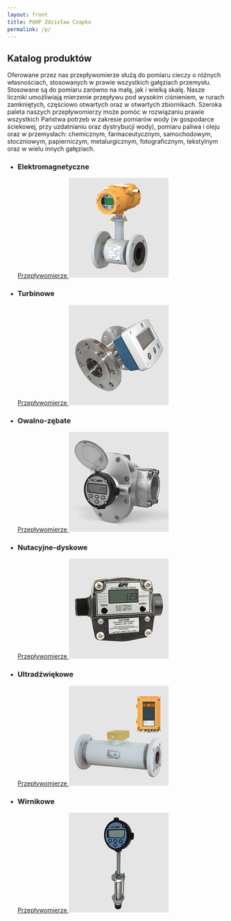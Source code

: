```yaml
---
layout: front
title: PUHP Zdzisław Czapko
permalink: /p/
---
```


<div id="content">
      <div class="wrapper-with-color-background full-width-background">
        <div class="content-area">
          <div class="contentheadline-wrapper">
            <div class="contentheadline">
              <h2 id="page-headline">Katalog produktów</h2>
            </div>
            <div class="portfolio-text-over">
              <p>Oferowane przez nas przepływomierze służą do pomiaru cieczy o różnych własnościach, stosowanych w prawie wszystkich gałęziach przemysłu. Stosowane są do pomiaru zarówno na małą, jak i wielką skalę. Nasze liczniki umożliwiają mierzenie przepływu pod wysokim ciśnieniem, w rurach zamkniętych, częściowo otwartych oraz w otwartych zbiornikach. Szeroka paleta naszych przepływomierzy może pomóc w rozwiązaniu prawie wszystkich Państwa potrzeb w zakresie pomiarów wody (w gospodarce ściekowej, przy uzdatnianiu oraz dystrybucji wody), pomiaru paliwa i oleju oraz w przemysłach: chemicznym, farmaceutycznym, samochodowym, stoczniowym, papierniczym, metalurgicznym, fotograficznym, tekstylnym oraz w wielu innych gałęziach.</p>
            </div>
            <ul class="portfolio-list gallery">
              <li>
<h3>Elektromagnetyczne</h3>
<div class="img-wrapper">
<a href="/p/przeplywomierze/elektromagnetyczne">
Przepływomierze
<img src="/assets/images/katalog_produktow/przeplywomierze_elektromagnetyczne_tlo.jpg">
</a>
</div>
</li>
<li>
<h3>Turbinowe</h3>
<div class="img-wrapper">
<a href="/p/przeplywomierze/turbinowe">
Przepływomierze
<img src="/assets/images/katalog_produktow/przeplywomierze_turbinowe_tlo.jpg">
</a>
</div>
</li>
<li>
<h3>Owalno-zębate</h3>
<div class="img-wrapper">
<a href="/p/przeplywomierze/owalno-zebate">
Przepływomierze
<img src="/assets/images/katalog_produktow/przeplywomierze_owalno-zebate_tlo.jpg">
</a>
</div>
</li>
<li>
<h3>Nutacyjne-dyskowe</h3>
<div class="img-wrapper">
<a href="/p/przeplywomierze/nutacyjne-dyskowe">
Przepływomierze
<img src="/assets/images/katalog_produktow/przeplywomierze_nutacyjne_dyskowe_tlo.jpg">
</a>
</div>
</li>
<li>
<h3>Ultradźwiękowe</h3>
<div class="img-wrapper">
<a href="/p/przeplywomierze/ultradzwiekowe">
Przepływomierze
<img src="/assets/images/katalog_produktow/przeplywomierze_ultradzwiekowe_tlo.jpg">
</a>
</div>
</li>
<li>
<h3>Wirnikowe</h3>
<div class="img-wrapper">
<a href="/p/przeplywomierze/wirnikowe">
Przepływomierze
<img src="/assets/images/katalog_produktow/przeplywomierze_wirnikowe_tlo.jpg">
</a>
</div>
</li>
            </ul>
          </div>
        </div>
      </div>
    </div>